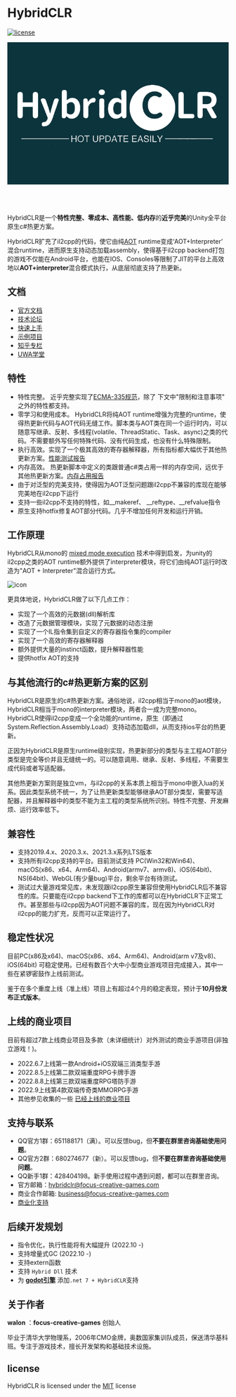 
# HybridCLR

[![license](http://img.shields.io/badge/license-MIT-blue.svg)](https://github.com/focus-creative-games/hybridclr/blob/main/LICENSE)

![logo](./docs/images/logo.jpg)

<br/>
<br/>

HybridCLR是一个**特性完整、零成本、高性能、低内存**的**近乎完美**的Unity全平台原生c#热更方案。

HybridCLR扩充了il2cpp的代码，使它由纯[AOT](https://en.wikipedia.org/wiki/Ahead-of-time_compilation) runtime变成‘AOT+Interpreter’ 混合runtime，进而原生支持动态加载assembly，使得基于il2cpp backend打包的游戏不仅能在Android平台，也能在IOS、Consoles等限制了JIT的平台上高效地以**AOT+interpreter**混合模式执行，从底层彻底支持了热更新。

## 文档

- [官方文档](https://focus-creative-games.github.io/hybridclr/about/)
- [技术论坛](https://forum.focus-creative-games.com/topics)
- [快速上手](https://focus-creative-games.github.io/hybridclr/start_up/)
- [示例项目](https://github.com/focus-creative-games/hybridclr_trial)
- [知乎专栏](https://www.zhihu.com/column/c_1489549396035870720)
- [UWA学堂](https://edu.uwa4d.com/course-intro/0/432)

## 特性

- 特性完整。 近乎完整实现了[ECMA-335规范](https://www.ecma-international.org/publications-and-standards/standards/ecma-335/)，除了 下文中"限制和注意事项" 之外的特性都支持。
- 零学习和使用成本。 HybridCLR将纯AOT runtime增强为完整的runtime，使得热更新代码与AOT代码无缝工作。脚本类与AOT类在同一个运行时内，可以随意写继承、反射、多线程(volatile、ThreadStatic、Task、async)之类的代码。不需要额外写任何特殊代码、没有代码生成，也没有什么特殊限制。
- 执行高效。实现了一个极其高效的寄存器解释器，所有指标都大幅优于其他热更新方案。[性能测试报告](https://focus-creative-games.github.io/hybridclr/performance)
- 内存高效。 热更新脚本中定义的类跟普通c#类占用一样的内存空间，远优于其他热更新方案。[内存占用报告](https://focus-creative-games.github.io/hybridclr/memory)
- 由于对泛型的完美支持，使得因为AOT泛型问题跟il2cpp不兼容的库现在能够完美地在il2cpp下运行
- 支持一些il2cpp不支持的特性，如__makeref、 __reftype、__refvalue指令
- 原生支持hotfix修复AOT部分代码。几乎不增加任何开发和运行开销。

## 工作原理

HybridCLR从mono的 [mixed mode execution](https://www.mono-project.com/news/2017/11/13/mono-interpreter/) 技术中得到启发，为unity的il2cpp之类的AOT runtime额外提供了interpreter模块，将它们由纯AOT运行时改造为"AOT + Interpreter"混合运行方式。

![icon](docs/images/architecture.png)

更具体地说，HybridCLR做了以下几点工作：

- 实现了一个高效的元数据(dll)解析库
- 改造了元数据管理模块，实现了元数据的动态注册
- 实现了一个IL指令集到自定义的寄存器指令集的compiler
- 实现了一个高效的寄存器解释器
- 额外提供大量的instinct函数，提升解释器性能
- 提供hotfix AOT的支持

## 与其他流行的c#热更新方案的区别

HybridCLR是原生的c#热更新方案。通俗地说，il2cpp相当于mono的aot模块，HybridCLR相当于mono的interpreter模块，两者合一成为完整mono。HybridCLR使得il2cpp变成一个全功能的runtime，原生（即通过System.Reflection.Assembly.Load）支持动态加载dll，从而支持ios平台的热更新。

正因为HybridCLR是原生runtime级别实现，热更新部分的类型与主工程AOT部分类型是完全等价并且无缝统一的。可以随意调用、继承、反射、多线程，不需要生成代码或者写适配器。

其他热更新方案则是独立vm，与il2cpp的关系本质上相当于mono中嵌入lua的关系。因此类型系统不统一，为了让热更新类型能够继承AOT部分类型，需要写适配器，并且解释器中的类型不能为主工程的类型系统所识别。特性不完整、开发麻烦、运行效率低下。

## 兼容性

- 支持2019.4.x、2020.3.x、2021.3.x系列LTS版本
- 支持所有il2cpp支持的平台。目前测试支持 PC(Win32和Win64)、macOS(x86、x64、Arm64)、Android(armv7、armv8)、iOS(64bit)、NS(64bit)、WebGL(有少量bug)平台，剩余平台有待测试。
- 测试过大量游戏常见库，未发现跟il2cpp原生兼容但使用HybridCLR后不兼容性的库。只要能在il2cpp backend下工作的库都可以在HybridCLR下正常工作。甚至那些与il2cpp因为AOT问题不兼容的库，现在因为HybridCLR对il2cpp的能力扩充，反而可以正常运行了。

## 稳定性状况

目前PC(x86及x64)、macOS(x86、x64、Arm64)、Android(arm v7及v8)、iOS(64bit) 可稳定使用。已经有数百个大中小型商业游戏项目完成接入，其中一些在紧锣密鼓作上线前测试。

鉴于在多个重度上线（准上线）项目上有超过4个月的稳定表现，预计于**10月份发布正式版本**。

## 上线的商业项目

目前有超过7款上线商业项目及多款（未详细统计）对外测试的商业手游项目(非独立游戏！)。

- 2022.6.7上线第一款Android+iOS双端三消类型手游
- 2022.8.5上线第二款双端重度RPG卡牌手游
- 2022.8.8上线第三款双端重度RPG塔防手游
- 2022.9上线第4款双端传奇类MMORPG手游
- 其他参见收集的一些 [已经上线的商业项目](https://focus-creative-games.github.io/hybridclr/business_games/)

## 支持与联系

- QQ官方1群：651188171（满）。可以反馈bug，但**不要在群里咨询基础使用问题**。
- QQ官方2群：680274677（新）。可以反馈bug，但**不要在群里咨询基础使用问题**。
- QQ新手1群：428404198。新手使用过程中遇到问题，都可以在群里咨询。
- 官方邮箱：hybridclr@focus-creative-games.com
- 商业合作邮箱: business@focus-creative-games.com
- [商业化支持](https://focus-creative-games.github.io/hybridclr/price/)

## 后续开发规划

- 指令优化，执行性能将有大幅提升 (2022.10 -)
- 支持增量式GC (2022.10 -)
- 支持extern函数
- 支持 `Hybrid Dll` 技术
- 为 **[godot引擎](https://godotengine.org/)** 添加`.net 7 + HybridCLR`支持

## 关于作者

**walon** ：**focus-creative-games** 创始人

毕业于清华大学物理系，2006年CMO金牌，奥数国家集训队成员，保送清华基科班。专注于游戏技术，擅长开发架构和基础技术设施。

## license

HybridCLR is licensed under the [MIT](https://github.com/focus-creative-games/hybridclr/blob/main/LICENSE) license
